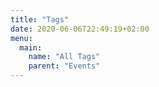 ```yaml
---
title: "Tags"
date: 2020-06-06T22:49:19+02:00
menu:
  main:
    name: "All Tags"
    parent: "Events"
---
```


